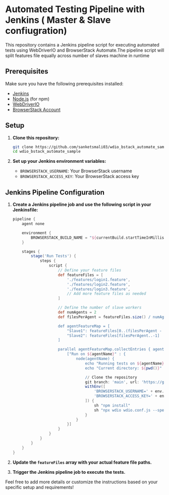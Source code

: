 # Automated Testing Pipeline with Jenkins ( Master & Slave confiugration)

This repository contains a Jenkins pipeline script for executing automated tests using WebDriverIO and BrowserStack Automate.The pipeline script will split features file equally across number of slaves machine in runtime

## Prerequisites

Make sure you have the following prerequisites installed:

- [Jenkins](https://jenkins.io/)
- [Node.js](https://nodejs.org/) (for npm)
- [WebDriverIO](https://webdriver.io/)
- [BrowserStack Account](https://www.browserstack.com/)

## Setup

1. **Clone this repository:**

    ```bash
    git clone https://github.com/sanketsmali03/wdio_bstack_automate_sample.git
    cd wdio_bstack_automate_sample
    ```

2. **Set up your Jenkins environment variables:**

    - `BROWSERSTACK_USERNAME`: Your BrowserStack username
    - `BROWSERSTACK_ACCESS_KEY`: Your BrowserStack access key

## Jenkins Pipeline Configuration

1. **Create a Jenkins pipeline job and use the following script in your Jenkinsfile:**

    ```groovy
    pipeline {
        agent none

        environment {
            BROWSERSTACK_BUILD_NAME = "${currentBuild.startTimeInMillis}"
        }

        stages {
            stage('Run Tests') {
                steps {
                    script {
                        // Define your feature files
                        def featureFiles = [
                            './features/login1.feature',
                            './features/login2.feature',
                            './features/login3.feature',
                            // Add more feature files as needed
                        ]

                        // Define the number of slave workers
                        def numAgents = 2
                        def filesPerAgent = featureFiles.size() / numAgents

                        def agentFeatureMap = [
                            "Slave1": featureFiles[0..(filesPerAgent - 1)],
                            "Slave2": featureFiles[filesPerAgent..-1]
                        ]

                        parallel agentFeatureMap.collectEntries { agentName, files ->
                            ["Run on ${agentName}" : {
                                node(agentName) {
                                    echo "Running tests on ${agentName}: ${files}"
                                    echo "Current directory: ${pwd()}"

                                    // Clone the repository
                                    git branch: 'main', url: 'https://github.com/sanketsmali03/wdio_bstack_automate_sample.git'
                                    withEnv([
                                        'BROWSERSTACK_USERNAME=' + env.BROWSERSTACK_USERNAME,
                                        'BROWSERSTACK_ACCESS_KEY=' + env.BROWSERSTACK_ACCESS_KEY
                                    ]) {
                                        sh "npm install"
                                        sh "npx wdio wdio.conf.js --spec ${files.join(' ')}"
                                    }
                                }
                            }]
                        }
                    }
                }
            }
        }
    }
    ```

2. **Update the `featureFiles` array with your actual feature file paths.**

3. **Trigger the Jenkins pipeline job to execute the tests.**

Feel free to add more details or customize the instructions based on your specific setup and requirements!
